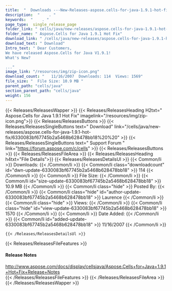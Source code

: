 ```yaml
---
title:  "  Downloads ---New-Releases-aspose.cells-for-java-1.9.1-hot-fix . " 
description:  "    . " 
keywords:  "    . " 
page_type:  single_release_page
folder_link: " cells/java/new-releases/aspose.cells-for-java-1.9.1-hot-fix/"
folder_name: " Aspose.Cells for Java 1.9.1 Hot Fix"
download_link: " /cells/java/new-releases/aspose.cells-for-java-1.9.1-hot-fix/6330083bf67745b2a5468b628478bb18"
download_text: " Download"
Intro_text: " Dear Customers,
We have released Aspose.Cells for Java V1.9.1!
What's New?

..."
image_link: "/resources/img/zip-icon.png"
download_count: "   11/16/2007  Downloads: 114  Views: 1569"
file_size: "  File Size: 10.9 MB "
parent_path: "cells/java"
section_parent_path: "cells/java"
weight: 156 
---
```


{{< Releases/ReleasesWapper >}}
  {{< Releases/ReleasesHeading H2txt=" Aspose.Cells for Java 1.9.1 Hot Fix" imagelink="/resources/img/zip-icon.png">}}
  {{< Releases/ReleasesButtons >}}
    {{< Releases/ReleasesSingleButtons text=" Download" link="/cells/java/new-releases/aspose.cells-for-java-1.9.1-hot-fix/6330083bf67745b2a5468b628478bb18%20%20" >}}
    {{< Releases/ReleasesSingleButtons text=" Support Forum " link="https://forum.aspose.com/c/cells" >}}
  {{< Releases/ReleasesButtons >}}
  {{< Releases/ReleasesFileArea >}}
    {{< Releases/ReleasesHeading h4txt="File Details">}}
    {{< Releases/ReleasesDetailsUl >}}
            {{< Common/li  >}} Downloads: {{< /Common/li >}} 
      {{< Common/li class="downloadcount" id="dwn-update-6330083bf67745b2a5468b628478bb18" >}} 114 {{< /Common/li >}} 
      {{< Common/li  >}} File Size: {{< /Common/li >}} 
      {{< Common/li id="size-update-6330083bf67745b2a5468b628478bb18" >}} 10.9 MB {{< /Common/li >}} 
      {{< Common/li  class="hide" >}} Posted By: {{< /Common/li >}} 
      {{< Common/li class="hide" id="author-update-6330083bf67745b2a5468b628478bb18" >}} Laurence {{< /Common/li >}} 
      {{< Common/li class="hide"  >}} Views: {{< /Common/li >}} 
      {{< Common/li class="hide" id="view-update-6330083bf67745b2a5468b628478bb18" >}} 1570 {{< /Common/li >}} 
      {{< Common/li  >}} Date Added: {{< /Common/li >}} 
      {{< Common/li id="added-update-6330083bf67745b2a5468b628478bb18" >}} 11/16/2007 {{< /Common/li >}} 

    {{< /Releases/ReleasesDetailsUl >}}

  {{< Releases/ReleasesFileFeatures >}}
      <h4>Release Notes</h4><div><a href="http://www.aspose.com/docs/display/cellsjava/Aspose.Cells+for+Java+1.9.1+Hot+Fix+Release+Notes">http://www.aspose.com/docs/display/cellsjava/Aspose.Cells+for+Java+1.9.1+Hot+Fix+Release+Notes</a></div>
  {{< /Releases/ReleasesFileFeatures >}}
 {{< /Releases/ReleasesFileArea >}}
{{< /Releases/ReleasesWapper >}}


